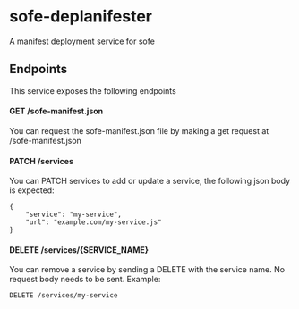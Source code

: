 # sofe-deplanifester
A manifest deployment service for sofe


## Endpoints

This service exposes the following endpoints

#### GET /sofe-manifest.json

You can request the sofe-manifest.json file by making a get request at /sofe-manifest.json

#### PATCH /services

You can PATCH services to add or update a service, the following json body is expected: 

    {
        "service": "my-service",
        "url": "example.com/my-service.js"
    }

#### DELETE /services/{SERVICE_NAME}

You can remove a service by sending a DELETE with the service name. No request body needs to be sent. Example:

    DELETE /services/my-service


